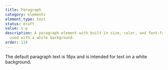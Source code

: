 ```yaml
---
title: Paragraph
category: elements
element_type: text
status: draft
value: s-p
description: A paragraph element with built-in size, color, and font-family. To be
  used with a white background.
order: 114
---
```

<p class="s-p">The default paragraph text is 16px and is intended for text on a white background.</p>